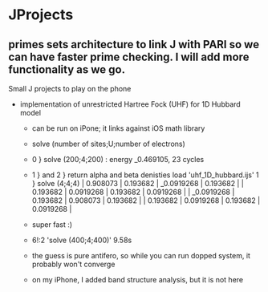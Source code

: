 # JProjects

## primes sets architecture to link J with PARI so we can have faster prime checking. I will add more functionality as we go.

Small J projects to play on the phone 

  * implementation of unrestricted Hartree Fock (UHF) for 1D Hubbard model
     - can be run on iPone; it links against iOS math library
     - solve (number of sites;U;number of electrons) 
	- 0 } solve (200;4;200)   : energy _0.469105, 23 cycles 
	- 1 } and 2 } return alpha and beta denisties
  load 'uhf_1D_hubbard.ijs'
   1 } solve (4;4;4)
|  0.908073  | 0.193682  |  _0.0919268 | 0.193682  |
|  0.193682  | 0.0919268 |  0.193682   | 0.0919268 |
| _0.0919268 | 0.193682  | 0.908073    | 0.193682  |
|  0.193682  | 0.0919268 |  0.193682   | 0.0919268 | 

     - super fast :) 
	-  6!:2 'solve (400;4;400)'   9.58s 
     - the guess is pure antifero, so while you can run dopped system, it probably won't converge
     - on my iPhone, I added band structure analysis, but it is not here 
     
  
